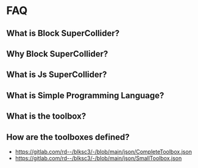 # FAQ

## What is Block SuperCollider?

## Why Block SuperCollider?

## What is Js SuperCollider?

## What is Simple Programming Language?

## What is the toolbox?

## How are the toolboxes defined?

- <https://gitlab.com/rd--/blksc3/-/blob/main/json/CompleteToolbox.json>
- <https://gitlab.com/rd--/blksc3/-/blob/main/json/SmallToolbox.json>
